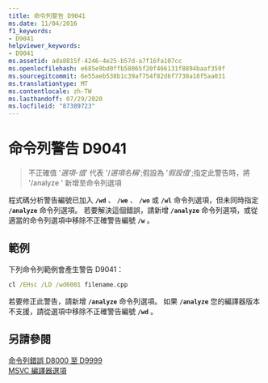 ```yaml
---
title: 命令列警告 D9041
ms.date: 11/04/2016
f1_keywords:
- D9041
helpviewer_keywords:
- D9041
ms.assetid: ada8815f-4246-4e25-b57d-a7f16fa107cc
ms.openlocfilehash: e685e9bd0ffb58065f20f466131f8894baaf359f
ms.sourcegitcommit: 6e55aeb538b1c39af754f82d6f7738a18f5aa031
ms.translationtype: MT
ms.contentlocale: zh-TW
ms.lasthandoff: 07/29/2020
ms.locfileid: "87389723"
---
```

# <a name="command-line-warning-d9041"></a>命令列警告 D9041

> 不正確值 '*選項-值*' 代表 '/*選項名稱*';假設為 '*假設值*';指定此警告時，將 '/analyze ' 新增至命令列選項

程式碼分析警告編號已加入 **`/wd`** 、 **`/we`** 、 **`/wo`** 或 **`/wl`** 命令列選項，但未同時指定 **`/analyze`** 命令列選項。 若要解決這個錯誤，請新增 **`/analyze`** 命令列選項，或從適當的命令列選項中移除不正確警告編號 **`/w`** 。

## <a name="example"></a>範例

下列命令列範例會產生警告 D9041：

```cmd
cl /EHsc /LD /wd6001 filename.cpp
```

若要修正此警告，請新增 **`/analyze`** 命令列選項。 如果 **`/analyze`** 您的編譯器版本不支援，請從選項中移除不正確警告編號 **`/wd`** 。

## <a name="see-also"></a>另請參閱

[命令列錯誤 D8000 至 D9999](../../error-messages/tool-errors/command-line-errors-d8000-through-d9999.md)<br/>
[MSVC 編譯器選項](../../build/reference/compiler-options.md)
